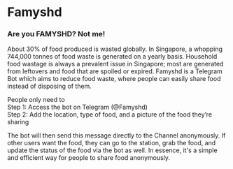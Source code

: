 # Famyshd

### Are you FAMYSHD? Not me!

About 30% of food produced is wasted globally. In Singapore, a whopping 744,000 tonnes of food waste is generated on a yearly basis.
Household food wastage is always a prevalent issue in Singapore; most are generated from leftovers and food that are spoiled or expired. 
Famyshd is a Telegram Bot which aims to reduce food waste, where people can easily share food instead of disposing of them. 


People only need to </br>
Step 1: Access the bot on Telegram (@Famyshd) </br>
Step 2: Add the location, type of food, and a picture of the food they’re sharing

The bot will then send this message directly to the Channel anonymously.
If other users want the food, they can go to the station, grab the food, and update the status of the food via the bot as well. 
In essence, it's a simple and efficient way for people to share food anonymously. 
 
